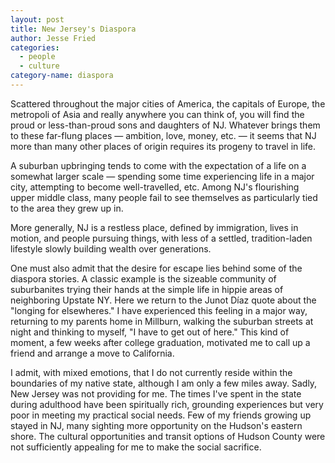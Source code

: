 ```yaml
---
layout: post
title: New Jersey's Diaspora
author: Jesse Fried
categories:
  - people
  - culture
category-name: diaspora
---
```


Scattered throughout the major cities of America, the capitals of Europe, the metropoli of Asia and really anywhere you can think of, you will find the proud or less-than-proud sons and daughters of NJ. Whatever brings them to these far-flung places — ambition, love, money, etc. — it seems that NJ more than many other places of origin requires its progeny to travel in life.

A suburban upbringing tends to come with the expectation of a life on a somewhat larger scale — spending some time experiencing life in a major city, attempting to become well-travelled, etc. Among NJ's flourishing upper middle class, many people fail to see themselves as particularly tied to the area they grew up in.

More generally, NJ is a restless place, defined by immigration, lives in motion, and people pursuing things, with less of a settled, tradition-laden lifestyle slowly building wealth over generations. 

One must also admit that the desire for escape lies behind some of the diaspora stories. A classic example is the sizeable community of suburbanites trying their hands at the simple life in hippie areas of neighboring Upstate NY. Here we return to the Junot Díaz quote about the "longing for elsewheres." I have experienced this feeling in a major way, returning to my parents home in Millburn, walking the suburban streets at night and thinking to myself, "I have to get out of here." This kind of moment, a few weeks after college graduation, motivated me to call up a friend and arrange a move to California.

I admit, with mixed emotions, that I do not currently reside within the boundaries of my native state, although I am only a few miles away. Sadly, New Jersey was not providing for me. The times I've spent in the state during adulthood have been spiritually rich, grounding experiences but very poor in meeting my practical social needs. Few of my friends growing up stayed in NJ, many sighting more opportunity on the Hudson's eastern shore. The cultural opportunities and transit options of Hudson County were not sufficiently appealing for me to make the social sacrifice. 

